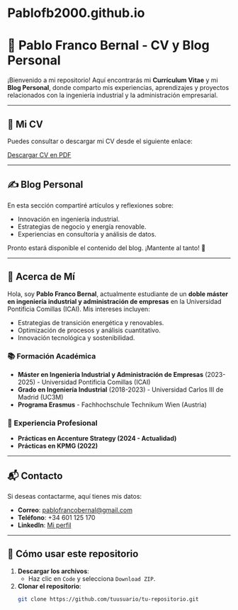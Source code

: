 # Pablofb2000.github.io

# 💼 Pablo Franco Bernal - CV y Blog Personal

¡Bienvenido a mi repositorio! Aquí encontrarás mi **Currículum Vitae** y mi **Blog Personal**, donde comparto mis experiencias, aprendizajes y proyectos relacionados con la ingeniería industrial y la administración empresarial.

---

## 📄 Mi CV

Puedes consultar o descargar mi CV desde el siguiente enlace:

[Descargar CV en PDF](./CV_PabloFrancoBernal.pdf)

---

## ✍️ Blog Personal

En esta sección compartiré artículos y reflexiones sobre:
- Innovación en ingeniería industrial.
- Estrategias de negocio y energía renovable.
- Experiencias en consultoría y análisis de datos.

Pronto estará disponible el contenido del blog. ¡Mantente al tanto! 🚀

---

## 🌟 Acerca de Mí

Hola, soy **Pablo Franco Bernal**, actualmente estudiante de un **doble máster en ingeniería industrial y administración de empresas** en la Universidad Pontificia Comillas (ICAI). Mis intereses incluyen:
- Estrategias de transición energética y renovables.
- Optimización de procesos y análisis cuantitativo.
- Innovación tecnológica y sostenibilidad.

### 📚 Formación Académica
- **Máster en Ingeniería Industrial y Administración de Empresas** (2023-2025) - Universidad Pontificia Comillas (ICAI)
- **Grado en Ingeniería Industrial** (2018-2023) - Universidad Carlos III de Madrid (UC3M)
- **Programa Erasmus** - Fachhochschule Technikum Wien (Austria)

### 🏢 Experiencia Profesional
- **Prácticas en Accenture Strategy (2024 - Actualidad)**
- **Prácticas en KPMG (2022)**

---

## 📬 Contacto

Si deseas contactarme, aquí tienes mis datos:
- **Correo**: [pablofrancobernal@gmail.com](mailto:pablofrancobernal@gmail.com)
- **Teléfono**: +34 601 125 170
- **LinkedIn**: [Mi perfil](https://www.linkedin.com/in/tuperfil)

---

## 🚀 Cómo usar este repositorio

1. **Descargar los archivos**:
   - Haz clic en `Code` y selecciona `Download ZIP`.
2. **Clonar el repositorio**:
   ```bash
   git clone https://github.com/tuusuario/tu-repositorio.git
